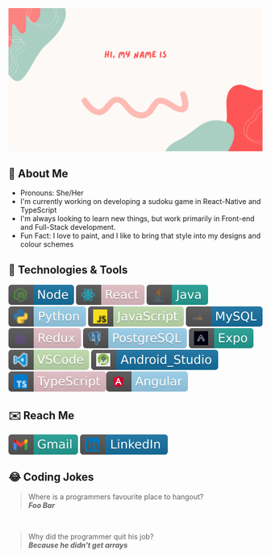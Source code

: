![image](images/Programmer(noun).gif)

## 🌱  **About Me** 
- Pronouns: She/Her
- I'm currently working on developing a sudoku game in React-Native and TypeScript
- I'm always looking to learn new things, but work primarily in Front-end and Full-Stack development.
- Fun Fact: I love to paint, and I like to bring that style into my designs and colour schemes

## 🔧  **Technologies & Tools**
![image](images/node.svg)
![image](images/react.svg) ![image](images/java.svg) ![image](images/python.svg)
![image](images/javascript.svg) ![image](images/mysql.svg) ![image](images/redux.svg) ![image](images/postgresql.svg)
![image](images/expoDev.svg) ![image](images/visual_studio_code.svg) ![image](images/androidStudio.svg)
![image](images/typescript.svg)![image](images/angular.svg)


## ✉️  **Reach Me**
 [![name](images/gmail.svg)](mailto:whitneydluhosh@gmail.com)
 [![name](images/linkedIn.svg)](https://www.linkedin.com/in/whitney-dluhosh-40934a165)

## 😂  **Coding Jokes**
>Where is a programmers favourite place to hangout?<br/>***Foo Bar***

<br/>

>Why did the programmer quit his job?<br/>***Because he didn't get arrays***
